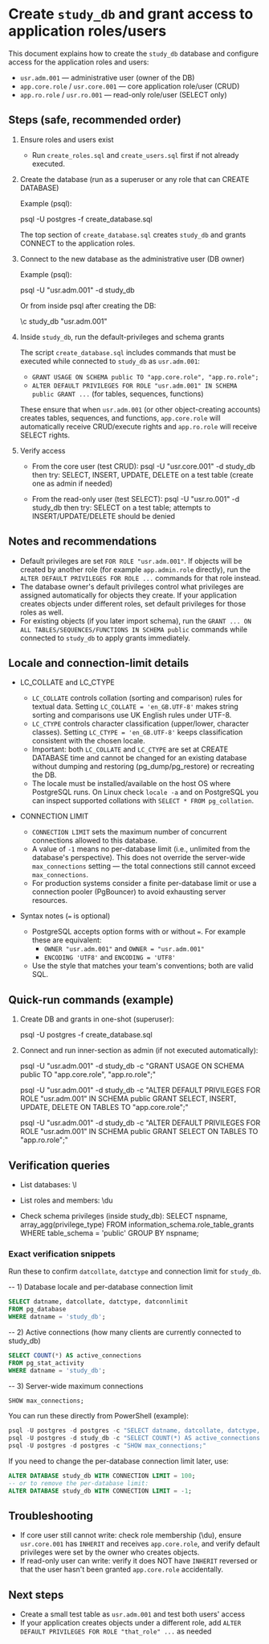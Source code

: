 # Create `study_db` and grant access to application roles/users

This document explains how to create the `study_db` database and configure access for the application roles and users:

- `usr.adm.001` — administrative user (owner of the DB)
- `app.core.role` / `usr.core.001` — core application role/user (CRUD)
- `app.ro.role` / `usr.ro.001` — read-only role/user (SELECT only)

## Steps (safe, recommended order)

1. Ensure roles and users exist
   - Run `create_roles.sql` and `create_users.sql` first if not already executed.

2. Create the database (run as a superuser or any role that can CREATE DATABASE)

   Example (psql):

   psql -U postgres -f create_database.sql

   The top section of `create_database.sql` creates `study_db` and grants CONNECT to the application roles.

3. Connect to the new database as the administrative user (DB owner)

   Example (psql):

   psql -U "usr.adm.001" -d study_db

   Or from inside psql after creating the DB:

   \c study_db "usr.adm.001"

4. Inside `study_db`, run the default-privileges and schema grants

   The script `create_database.sql` includes commands that must be executed while connected to `study_db` as `usr.adm.001`:

   - `GRANT USAGE ON SCHEMA public TO "app.core.role", "app.ro.role";`
   - `ALTER DEFAULT PRIVILEGES FOR ROLE "usr.adm.001" IN SCHEMA public GRANT ...` (for tables, sequences, functions)

   These ensure that when `usr.adm.001` (or other object-creating accounts) creates tables, sequences, and functions,
   `app.core.role` will automatically receive CRUD/execute rights and `app.ro.role` will receive SELECT rights.

5. Verify access

   - From the core user (test CRUD):
     psql -U "usr.core.001" -d study_db
     then try: SELECT, INSERT, UPDATE, DELETE on a test table (create one as admin if needed)

   - From the read-only user (test SELECT):
     psql -U "usr.ro.001" -d study_db
     then try: SELECT on a test table; attempts to INSERT/UPDATE/DELETE should be denied

## Notes and recommendations

- Default privileges are set `FOR ROLE "usr.adm.001"`. If objects will be created by another role (for example `app.admin.role` directly), run the `ALTER DEFAULT PRIVILEGES FOR ROLE ...` commands for that role instead.
- The database owner's default privileges control what privileges are assigned automatically for objects they create. If your application creates objects under different roles, set default privileges for those roles as well.
- For existing objects (if you later import schema), run the `GRANT ... ON ALL TABLES/SEQUENCES/FUNCTIONS IN SCHEMA public` commands while connected to `study_db` to apply grants immediately.

## Locale and connection-limit details

- LC_COLLATE and LC_CTYPE

   - `LC_COLLATE` controls collation (sorting and comparison) rules for textual data. Setting
      `LC_COLLATE = 'en_GB.UTF-8'` makes string sorting and comparisons use UK English rules under UTF-8.
   - `LC_CTYPE` controls character classification (upper/lower, character classes). Setting
      `LC_CTYPE = 'en_GB.UTF-8'` keeps classification consistent with the chosen locale.
   - Important: both `LC_COLLATE` and `LC_CTYPE` are set at CREATE DATABASE time and cannot be changed
      for an existing database without dumping and restoring (pg_dump/pg_restore) or recreating the DB.
   - The locale must be installed/available on the host OS where PostgreSQL runs. On Linux check
      `locale -a` and on PostgreSQL you can inspect supported collations with `SELECT * FROM pg_collation`.

- CONNECTION LIMIT

   - `CONNECTION LIMIT` sets the maximum number of concurrent connections allowed to this database.
   - A value of `-1` means no per-database limit (i.e., unlimited from the database's perspective).
      This does not override the server-wide `max_connections` setting — the total connections still
      cannot exceed `max_connections`.
   - For production systems consider a finite per-database limit or use a connection pooler (PgBouncer)
      to avoid exhausting server resources.

- Syntax notes (`=` is optional)

   - PostgreSQL accepts option forms with or without `=`. For example these are equivalent:
      - `OWNER "usr.adm.001"` and `OWNER = "usr.adm.001"`
      - `ENCODING 'UTF8'` and `ENCODING = 'UTF8'`
   - Use the style that matches your team's conventions; both are valid SQL.


## Quick-run commands (example)

1) Create DB and grants in one-shot (superuser):

   psql -U postgres -f create_database.sql

2) Connect and run inner-section as admin (if not executed automatically):

   psql -U "usr.adm.001" -d study_db -c "GRANT USAGE ON SCHEMA public TO \"app.core.role\", \"app.ro.role\";"

   psql -U "usr.adm.001" -d study_db -c "ALTER DEFAULT PRIVILEGES FOR ROLE \"usr.adm.001\" IN SCHEMA public GRANT SELECT, INSERT, UPDATE, DELETE ON TABLES TO \"app.core.role\";"

   psql -U "usr.adm.001" -d study_db -c "ALTER DEFAULT PRIVILEGES FOR ROLE \"usr.adm.001\" IN SCHEMA public GRANT SELECT ON TABLES TO \"app.ro.role\";"

## Verification queries

- List databases:
  \l

- List roles and members:
  \du

- Check schema privileges (inside study_db):
  SELECT nspname, array_agg(privilege_type) FROM information_schema.role_table_grants WHERE table_schema = 'public' GROUP BY nspname;

### Exact verification snippets

Run these to confirm `datcollate`, `datctype` and connection limit for `study_db`.

-- 1) Database locale and per-database connection limit
```sql
SELECT datname, datcollate, datctype, datconnlimit
FROM pg_database
WHERE datname = 'study_db';
```

-- 2) Active connections (how many clients are currently connected to study_db)
```sql
SELECT COUNT(*) AS active_connections
FROM pg_stat_activity
WHERE datname = 'study_db';
```

-- 3) Server-wide maximum connections
```sql
SHOW max_connections;
```

You can run these directly from PowerShell (example):

```powershell
psql -U postgres -d postgres -c "SELECT datname, datcollate, datctype, datconnlimit FROM pg_database WHERE datname = 'study_db';"
psql -U postgres -d study_db -c "SELECT COUNT(*) AS active_connections FROM pg_stat_activity WHERE datname = 'study_db';"
psql -U postgres -d postgres -c "SHOW max_connections;"
```

If you need to change the per-database connection limit later, use:
```sql
ALTER DATABASE study_db WITH CONNECTION LIMIT = 100;
-- or to remove the per-database limit:
ALTER DATABASE study_db WITH CONNECTION LIMIT = -1;
```

## Troubleshooting

- If core user still cannot write: check role membership (\du), ensure `usr.core.001` has `INHERIT` and receives `app.core.role`, and verify default privileges were set by the owner who creates objects.
- If read-only user can write: verify it does NOT have `INHERIT` reversed or that the user hasn't been granted `app.core.role` accidentally.

## Next steps

- Create a small test table as `usr.adm.001` and test both users' access
- If your application creates objects under a different role, add `ALTER DEFAULT PRIVILEGES FOR ROLE "that_role" ...` as needed
